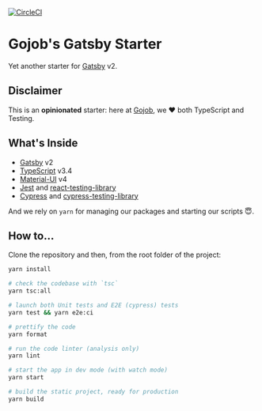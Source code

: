[![CircleCI](https://circleci.com/gh/gojob-1337/gatsby-gojob-starter.svg?style=svg)](https://circleci.com/gh/gojob-1337/gatsby-gojob-starter)

# Gojob's Gatsby Starter

Yet another starter for [Gatsby](https://www.gatsbyjs.org) v2.

## Disclaimer

This is an **opinionated** starter: here at [Gojob](https://twitter.com/GojobT), we ❤️ both TypeScript and Testing.

## What's Inside

- [Gatsby](https://www.gatsbyjs.org) v2
- [TypeScript](https://www.typescriptlang.org/) v3.4
- [Material-UI](https://material-ui.com/) v4
- [Jest](https://jestjs.io) and [react-testing-library](https://github.com/kentcdodds/react-testing-library)
- [Cypress](https://cypress.io) and [cypress-testing-library](https://github.com/kentcdodds/cypress-testing-library)

And we rely on `yarn` for managing our packages and starting our scripts 😇.

## How to...

Clone the repository and then, from the root folder of the project:

```bash
yarn install

# check the codebase with `tsc`
yarn tsc:all

# launch both Unit tests and E2E (cypress) tests
yarn test && yarn e2e:ci

# prettify the code
yarn format

# run the code linter (analysis only)
yarn lint

# start the app in dev mode (with watch mode)
yarn start

# build the static project, ready for production
yarn build
```
